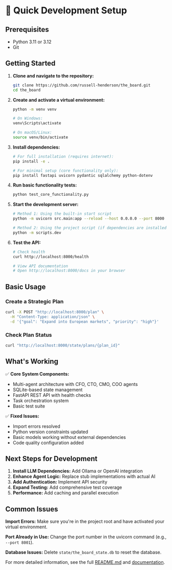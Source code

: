 # 🚀 Quick Development Setup

## Prerequisites

- Python 3.11 or 3.12
- Git

## Getting Started

1. **Clone and navigate to the repository:**

   ```bash
   git clone https://github.com/russell-henderson/the_board.git
   cd the_board
   ```

2. **Create and activate a virtual environment:**

   ```bash
   python -m venv venv
   
   # On Windows:
   venv\Scripts\activate
   
   # On macOS/Linux:
   source venv/bin/activate
   ```

3. **Install dependencies:**

   ```bash
   # For full installation (requires internet):
   pip install -e .
   
   # For minimal setup (core functionality only):
   pip install fastapi uvicorn pydantic sqlalchemy python-dotenv
   ```

4. **Run basic functionality tests:**

   ```bash
   python test_core_functionality.py
   ```

5. **Start the development server:**

   ```bash
   # Method 1: Using the built-in start script
   python -m uvicorn src.main:app --reload --host 0.0.0.0 --port 8000
   
   # Method 2: Using the project script (if dependencies are installed)
   python -m scripts.dev
   ```

6. **Test the API:**

   ```bash
   # Check health
   curl http://localhost:8000/health
   
   # View API documentation
   # Open http://localhost:8000/docs in your browser
   ```

## Basic Usage

### Create a Strategic Plan

```bash
curl -X POST "http://localhost:8000/plan" \
  -H "Content-Type: application/json" \
  -d '{"goal": "Expand into European markets", "priority": "high"}'
```

### Check Plan Status

```bash
curl "http://localhost:8000/state/plans/{plan_id}"
```

## What's Working

✅ **Core System Components:**
- Multi-agent architecture with CFO, CTO, CMO, COO agents
- SQLite-based state management
- FastAPI REST API with health checks
- Task orchestration system
- Basic test suite

✅ **Fixed Issues:**
- Import errors resolved
- Python version constraints updated
- Basic models working without external dependencies
- Code quality configuration added

## Next Steps for Development

1. **Install LLM Dependencies:** Add Ollama or OpenAI integration
2. **Enhance Agent Logic:** Replace stub implementations with actual AI
3. **Add Authentication:** Implement API security
4. **Expand Testing:** Add comprehensive test coverage
5. **Performance:** Add caching and parallel execution

## Common Issues

**Import Errors:** Make sure you're in the project root and have activated your virtual environment.

**Port Already in Use:** Change the port number in the uvicorn command (e.g., `--port 8001`).

**Database Issues:** Delete `state/the_board_state.db` to reset the database.

For more detailed information, see the full [README.md](README.md) and [documentation](docs/).